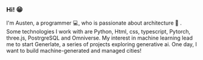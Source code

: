 ### Hi! :grin:


I'm Austen, a programmer :computer:, who is passionate about architecture :house_with_garden: . Some technologies I work with are Python, Html, css, typescript, Pytorch, three.js, PostrgreSQL and Omniverse. My interest in machine learning lead me to start Generlate, a series of projects exploring generative ai. One day, I want to build machine-generated and managed cities!




<!--
**Generlate/Generlate** is a ✨ _special_ ✨ repository because its `README.md` (this file) appears on your GitHub profile.

Here are some ideas to get you started:

- 🔭 I’m currently working on ...
- 🌱 I’m currently learning ...
- 👯 I’m looking to collaborate on ...
- 🤔 I’m looking for help with ...
- 💬 Ask me about ...
- 📫 How to reach me: ...
- 😄 Pronouns: ...
- ⚡ Fun fact: ...
-->
